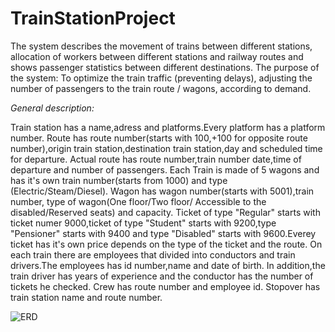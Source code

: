 # TrainStationProject

The system describes the movement of trains between different stations,
allocation of workers between different stations and railway routes and shows passenger statistics between different destinations.
The purpose of the system:
To optimize the train traffic (preventing delays), adjusting the number of passengers to the train route / wagons, according to demand.




*General description:*

Train station has a name,adress and platforms.Every platform has a platform number.
Route has route number(starts with 100,+100 for opposite route number),origin train station,destination train station,day and scheduled time for departure.
Actual route has route number,train number date,time of departure and number of passengers.
Each Train is made of 5 wagons and has it's own train number(starts from 1000) and type (Electric/Steam/Diesel).
Wagon has wagon number(starts with 5001),train number, type of wagon(One floor/Two floor/ Accessible to the disabled/Reserved seats) and capacity.
Ticket of type "Regular" starts with ticket numer 9000,ticket of type "Student"
starts with 9200,type "Pensioner" starts with 9400 and type "Disabled" starts with 9600.Everey ticket has it's own price depends on the type of the ticket and the route.
On each train there are employees that divided into conductors and train drivers.The employees has id number,name and date of birth.
In addition,the train driver has years of experience and the conductor has the number of tickets he checked.
Crew has route number and employee id.
Stopover has train station name and route number.






![ERD](https://user-images.githubusercontent.com/74130405/144917797-fc51ddde-dec3-4006-a8d5-01e23f035459.PNG)
